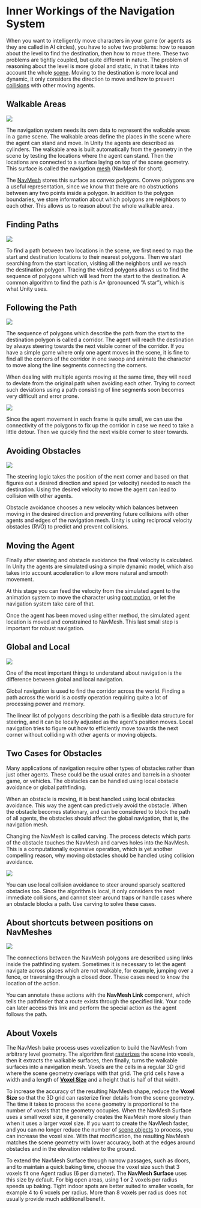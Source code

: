 # Inner Workings of the Navigation System

When you want to intelligently move characters in your game (or agents as they are called in AI circles), you have to solve two problems: how to reason about the level to find the destination, then how to move there. These two problems are tightly coupled, but quite different in nature. The problem of reasoning about the level is more global and static, in that it takes into account the whole [scene][1]. Moving to the destination is more local and dynamic, it only considers the direction to move and how to prevent [collisions][2] with other moving agents.

## Walkable Areas

![](./Images/NavMeshUnderstandingAreas.svg)

The navigation system needs its own data to represent the walkable areas in a game scene. The walkable areas define the places in the scene where the agent can stand and move. In Unity the agents are described as cylinders. The walkable area is built automatically from the geometry in the scene by testing the locations where the agent can stand. Then the locations are connected to a surface laying on top of the scene geometry. This surface is called the navigation [mesh][3] (NavMesh for short).

The [NavMesh][4] stores this surface as convex polygons. Convex polygons are a useful representation, since we know that there are no obstructions between any two points inside a polygon. In addition to the polygon boundaries, we store information about which polygons are neighbors to each other. This allows us to reason about the whole walkable area.

## Finding Paths

![](./Images/NavMeshUnderstandingPath.svg)

To find a path between two locations in the scene, we first need to map the start and destination locations to their nearest polygons. Then we start searching from the start location, visiting all the neighbors until we reach the destination polygon. Tracing the visited polygons allows us to find the sequence of polygons which will lead from the start to the destination. A common algorithm to find the path is A\* (pronounced “A star”), which is what Unity uses.

## Following the Path

![](./Images/NavMeshUnderstandingCorridor.svg)

The sequence of polygons which describe the path from the start to the destination polygon is called a corridor. The agent will reach the destination by always steering towards the next visible corner of the corridor. If you have a simple game where only one agent moves in the scene, it is fine to find all the corners of the corridor in one swoop and animate the character to move along the line segments connecting the corners.

When dealing with multiple agents moving at the same time, they will need to deviate from the original path when avoiding each other. Trying to correct such deviations using a path consisting of line segments soon becomes very difficult and error prone.

![](./Images/NavMeshUnderstandingMove.svg)

Since the agent movement in each frame is quite small, we can use the connectivity of the polygons to fix up the corridor in case we need to take a little detour. Then we quickly find the next visible corner to steer towards.

## Avoiding Obstacles

![](./Images/NavMeshUnderstandingAvoid.svg)

The steering logic takes the position of the next corner and based on that figures out a desired direction and speed (or velocity) needed to reach the destination. Using the desired velocity to move the agent can lead to collision with other agents.

Obstacle avoidance chooses a new velocity which balances between moving in the desired direction and preventing future collisions with other agents and edges of the navigation mesh. Unity is using reciprocal velocity obstacles (RVO) to predict and prevent collisions.

## Moving the Agent

Finally after steering and obstacle avoidance the final velocity is calculated. In Unity the agents are simulated using a simple dynamic model, which also takes into account acceleration to allow more natural and smooth movement.

At this stage you can feed the velocity from the simulated agent to the animation system to move the character using [root motion][5], or let the navigation system take care of that.

Once the agent has been moved using either method, the simulated agent location is moved and constrained to NavMesh. This last small step is important for robust navigation.

## Global and Local

![](./Images/NavMeshUnderstandingLoop.svg)

One of the most important things to understand about navigation is the difference between global and local navigation.

Global navigation is used to find the corridor across the world. Finding a path across the world is a costly operation requiring quite a lot of processing power and memory.

The linear list of polygons describing the path is a flexible data structure for steering, and it can be locally adjusted as the agent’s position moves. Local navigation tries to figure out how to efficiently move towards the next corner without colliding with other agents or moving objects.

## Two Cases for Obstacles

Many applications of navigation require other types of obstacles rather than just other agents. These could be the usual crates and barrels in a shooter game, or vehicles. The obstacles can be handled using local obstacle avoidance or global pathfinding.

When an obstacle is moving, it is best handled using local obstacles avoidance. This way the agent can predictively avoid the obstacle. When the obstacle becomes stationary, and can be considered to block the path of all agents, the obstacles should affect the global navigation, that is, the navigation mesh.

Changing the NavMesh is called carving. The process detects which parts of the obstacle touches the NavMesh and carves holes into the NavMesh. This is a computationally expensive operation, which is yet another compelling reason, why moving obstacles should be handled using collision avoidance.

![](./Images/NavMeshUnderstandingCarve.svg)

You can use local collision avoidance to steer around sparsely scattered obstacles too. Since the algorithm is local, it only considers the next immediate collisions, and cannot steer around traps or handle cases where an obstacle blocks a path. Use carving to solve these cases.

## About shortcuts between positions on NavMeshes

![](./Images/NavMeshUnderstandingOffmesh.svg)

The connections between the NavMesh polygons are described using links inside the pathfinding system. Sometimes it is necessary to let the agent navigate across places which are not walkable, for example, jumping over a fence, or traversing through a closed door. These cases need to know the location of the action.

You can annotate these actions with the **NavMesh Link** component, which tells the pathfinder that a route exists through the specified link. Your code can later access this link and perform the special action as the agent follows the path.

## About Voxels 
  
The NavMesh bake process uses voxelization to build the NavMesh from arbitrary level geometry. The algorithm first [rasterizes](Glossary.md#rasterization) the scene into voxels, then it extracts the walkable surfaces, then finally, turns the walkable surfaces into a navigation mesh. Voxels are the cells in a regular 3D grid where the scene geometry overlaps with that grid. The grid cells have a width and a length of [**Voxel Size**](NavMeshSurface.md#advanced-settings) and a height that is half of that width.   

To increase the accuracy of the resulting NavMesh shape, reduce the **Voxel Size** so that the 3D grid can rasterize finer details from the scene geometry. The time it takes to process the scene geometry is proportional to the number of voxels that the geometry occupies. When the NavMesh Surface uses a small voxel size, it generally creates the NavMesh more slowly than when it uses a larger voxel size. If you want to create the NavMesh faster, and you can no longer reduce the number of [scene objects](NavMeshSurface.md#object-collection) to process, you can increase the voxel size. With that modification, the resulting NavMesh matches the scene geometry with lower accuracy, both at the edges around obstacles and in the elevation relative to the ground. 
  
To extend the NavMesh Surface through narrow passages, such as doors, and to maintain a quick baking time, choose the voxel size such that 3 voxels fit one Agent radius (6 per diameter). The **NavMesh Surface** uses this size by default. For big open areas, using 1 or 2 voxels per radius speeds up baking. Tight indoor spots are better suited to smaller voxels, for example 4 to 6 voxels per radius. More than 8 voxels per radius does not usually provide much additional benefit.
 
[1]: https://docs.unity3d.com/Manual/CreatingScenes.html "A Scene contains the environments and menus of your game. Think of each unique Scene file as a unique level. In each Scene, you place your environments, obstacles, and decorations, essentially designing and building your game in pieces."
[2]: https://docs.unity3d.com/Manual/CollidersOverview.html "A collision occurs when the physics engine detects that the colliders of two GameObjects make contact or overlap, when at least one has a Rigidbody component and is in motion."
[3]: https://docs.unity3d.com/Manual/mesh-introduction.html "The main graphics primitive of Unity. Meshes make up a large part of your 3D worlds. Unity supports triangulated or Quadrangulated polygon meshes. Nurbs, Nurms, Subdiv surfaces must be converted to polygons."
[4]: ./BuildingNavMesh.md "A mesh that Unity generates to approximate the walkable areas and obstacles in your environment for path finding and AI-controlled navigation."
[5]: https://docs.unity3d.com/Manual/RootMotion.html "Motion of character’s root node, whether it’s controlled by the animation itself or externally."
